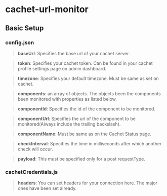 # cachet-url-monitor

Basic Setup
-----------
### config.json

 > __baseUrl__: Specifies the base url of your cachet server.

 > __token__: Specifies your cachet token. Can be found in your cachet profile settings page on admin dashboard.

 > __timezone__: Specifies your default timezone. Must be same as set on cachet.

 > __components__: an array of objects. The objects been the components been monitored with properties as listed below.

 > __componentId__: Specifies the id of the component to be monitored.

 > __componentUrl__: Specifies the url of the component to be monitored(Always include the trailing backslash).

 > __componentName__: Must be same as on the Cachet Status page.

 > __checkInterval__: Specifies the time in milliseconds after which another check will occur.

 > __payload__: This must be specified only for a post requestType.
 

 ### cachetCredentials.js
 > __headers__: You can set headers for your connection here. The major ones have been set already.